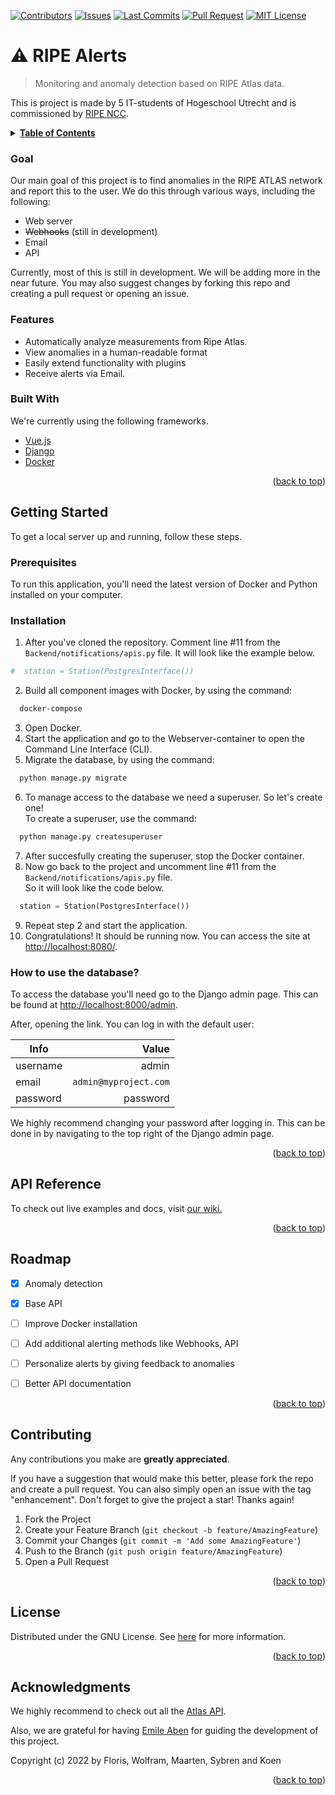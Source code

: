 <div id="top"></div>

<!-- PROJECT SHIELDS -->
[![Contributors][contributors-shield]][contributors-url] 
[![Issues][issues-shield]][issues-url] 
[![Last Commits][last-commit-shield]][last-commit-url] 
[![Pull Request][pull-request-shield]][pull-request-url] 
[![MIT License][license-shield]][license-url]
# ⚠ RIPE Alerts
> Monitoring and anomaly detection based on RIPE Atlas data.

This is project is made by 5 IT-students of Hogeschool Utrecht and is commissioned by [RIPE NCC](https://www.ripe.net/).
<!-- TABLE OF CONTENTS -->
<details>
  <summary><ins><b>Table of Contents</b></ins></summary>
  <ol>
    <li>
      <a href="#about-the-project">Intro</a>
      <ul>
        <li><a href="#goal">Goal</a></li>
        <li><a href="#features">Features</a></li>
        <li><a href="#built-with">Built With</a></li>
      </ul>
    </li>
    <li>
      <a href="#getting-started">Getting Started</a>
      <ul>
        <li><a href="#prerequisites">Prerequisites</a></li>
        <li><a href="#installation">Installation</a></li>
        <li><a href="#how-to-use-the-database">How to use the database?</a></li>
      </ul>
    </li>
    <li><a href="#api-reference">API Reference</a></li>
    <li><a href="#roadmap">Roadmap</a></li>
    <li><a href="#contributing">Contributing</a></li>
    <li><a href="#license">License</a></li>
    <li><a href="#acknowledgments">Acknowledgments</a></li>
  </ol>
</details>



<!-- ABOUT THE PROJECT -->



### Goal
Our main goal of this project is to find anomalies in the RIPE ATLAS network and report this to the user. We do this through various ways, including the following:

* Web server 
* ~~Webhooks~~ (still in development)
* Email 
* API

Currently, most of this is still in development. We will be adding more in the near future. You may also suggest changes by forking this repo and creating a pull request or opening an issue.

### Features

* Automatically analyze measurements from Ripe Atlas.
* View anomalies in a human-readable format
* Easily extend functionality with plugins
* Receive alerts via Email.

### Built With

We're currently using the following frameworks. 

* [Vue.js](https://vuejs.org/)
* [Django](https://www.djangoproject.com/)
* [Docker](https://www.docker.com/)

<p align="right">(<a href="#top">back to top</a>)</p>

<!-- GETTING STARTED -->
## Getting Started

To get a local server up and running, follow these steps.

### Prerequisites

To run this application, you'll need the latest version of Docker and Python installed on your computer. 


### Installation

1. After you've cloned the repository. Comment line #11 from the `Backend/notifications/apis.py` file. 
It will look like the example below.
```python
#  station = Station(PostgresInterface())
```
2. Build all component images with Docker, by using the command:
```bash
  docker-compose
```
3. Open Docker.
4. Start the application and go to the Webserver-container to open the Command Line Interface (CLI).
5. Migrate the database, by using the command:
```bash
  python manage.py migrate
```
6. To manage access to the database we need a superuser. So let's create one! <br/>
To create a superuser, use the command:
```bash
  python manage.py createsuperuser
```
7. After succesfully creating the superuser, stop the Docker container.
8. Now go back to the project and uncomment line #11 from the `Backend/notifications/apis.py` file. <br/>
So it will look like the code below.
```python
  station = Station(PostgresInterface())
```
9. Repeat step 2 and start the application.
10. Congratulations! It should be running now. You can access the site at [http://localhost:8080/](http://localhost:8080/).

<!-- HOW TO USE THE DATABASE? -->
### How to use the database?

To access the database you'll need go to the Django admin page. This can be found at [http://localhost:8000/admin](http://localhost:8000/admin). 

After, opening the link. You can log in with the default user:

| Info     |                 Value |
|----------|----------------------:|
| username |                 admin |
| email    | `admin@myproject.com` |
| password |              password |


We highly recommend changing your password after logging in. This can be done in by navigating to the top right of the Django admin page.
<p align="right">(<a href="#top">back to top</a>)</p>

<!-- API REFERENCE -->
## API Reference

To check out live examples and docs, visit [our wiki.](https://github.com/Wolframfriele/ripe-alerts/wiki)

<p align="right">(<a href="#top">back to top</a>)</p>


<!-- ROADMAP -->
## Roadmap

- [x] Anomaly detection
- [x] Base API
- [ ] Improve Docker installation
- [ ] Add additional alerting methods like Webhooks, API
- [ ] Personalize alerts by giving feedback to anomalies
- [ ] Better API documentation


<p align="right">(<a href="#top">back to top</a>)</p>

<!-- CONTRIBUTING -->
## Contributing

Any contributions you make are **greatly appreciated**.

If you have a suggestion that would make this better, please fork the repo and create a pull request. You can also simply open an issue with the tag "enhancement".
Don't forget to give the project a star! Thanks again!

1. Fork the Project
2. Create your Feature Branch (`git checkout -b feature/AmazingFeature`)
3. Commit your Changes (`git commit -m 'Add some AmazingFeature'`)
4. Push to the Branch (`git push origin feature/AmazingFeature`)
5. Open a Pull Request

<p align="right">(<a href="#top">back to top</a>)</p>



<!-- LICENSE -->
## License

Distributed under the GNU License. See [here](https://github.com/Wolframfriele/ripe-alerts/blob/main/LICENSE)
 for more information.

<p align="right">(<a href="#top">back to top</a>)</p>
<!-- ACKNOWLEDGMENTS -->

## Acknowledgments

We highly recommend to check out all the [Atlas API](https://beta-docs.atlas.ripe.net/). 

Also, we are grateful for having [Emile Aben](https://github.com/emileaben) for guiding the development of this project.

Copyright (c) 2022 by Floris, Wolfram, Maarten, Sybren and Koen


<p align="right">(<a href="#top">back to top</a>)</p>

<!-- MARKDOWN LINKS & IMAGES -->
<!-- https://www.markdownguide.org/basic-syntax/#reference-style-links -->
[contributors-shield]: https://img.shields.io/github/contributors/Wolframfriele/ripe-alerts?style=for-the-badge
[contributors-url]: https://github.com/Wolframfriele/ripe-alerts/graphs/contributors
[issues-shield]: https://img.shields.io/github/issues/Wolframfriele/ripe-alerts?style=for-the-badge
[issues-url]: https://github.com/Wolframfriele/ripe-alerts/issues
[last-commit-shield]: https://img.shields.io/github/last-commit/Wolframfriele/ripe-alerts?style=for-the-badge
[last-commit-url]: https://github.com/Wolframfriele/ripe-alerts/commits/main
[pull-request-shield]: https://img.shields.io/github/issues-pr/Wolframfriele/ripe-alerts?style=for-the-badge
[pull-request-url]: https://github.com/Wolframfriele/ripe-alerts/pulls
[license-shield]: https://img.shields.io/badge/License-GPLv3-blue.svg?style=for-the-badge
[license-url]: https://www.gnu.org/licenses/gpl-3.0.nl.html